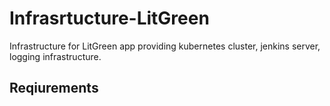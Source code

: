 # Infrasrtucture-LitGreen
  Infrastructure for LitGreen app providing kubernetes cluster, jenkins server, logging infrastructure.
## Reqiurements
  
